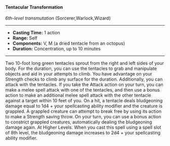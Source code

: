#### Tentacular Transformation
*6th-level transmutation* (Sorcerer,Warlock,Wizard)
___
- **Casting Time:** 1 action
- **Range:** Self
- **Components:** V, M (a dried tentacle from an octopus)
- **Duration:** Concentration, up to 10 minutes
---
Two 10-foot long green tentacles sprout from the
right and left sides of your body. For the duration,
you can use the tentacles to grab and manipulate
objects and aid in your attempts to climb. You have advantage on your Strength checks to climb any
surface for the duration.
Additionally, you can attack with the tentacles. If
you take the Attack action on your turn, you can
make a melee spell attack with one of the tentacles,
and then use a bonus action to make an additional
melee spell attack with the other tentacle against a
target within 10 feet of you. On a hit, a tentacle
deals bludgeoning damage equal to 1d4 + your
spellcasting ability modifier and the creature is
grappled. A grappled creature can attempt to break
free by using its action to make a Strength saving
throw. On your turn, you can use a bonus action to
constrict grappled creatures, automatically dealing
the bludgeoning damage again.
At Higher Levels. When you cast this spell using
a spell slot of 8th level, the bludgeoning damage
increases to 2d4 + your spellcasting ability modifier.
